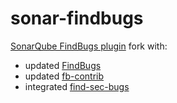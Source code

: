 # sonar-findbugs
[SonarQube FindBugs plugin](https://github.com/SonarSource/sonar-findbugs) fork with:  
- updated [FindBugs](http://findbugs.sourceforge.net/)  
- updated [fb-contrib](https://github.com/mebigfatguy/fb-contrib)  
- integrated [find-sec-bugs](https://github.com/h3xstream/find-sec-bugs)  

